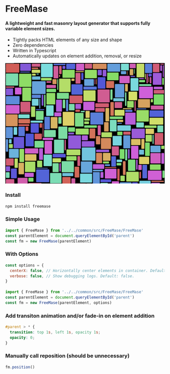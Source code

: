 # FreeMase

#### A lightweight and fast masonry layout generator that supports fully variable element sizes.

- Tightly packs HTML elements of any size and shape
- Zero dependencies
- Written in Typescript
- Automatically updates on element addition, removal, or resize

![Example](https://raw.githubusercontent.com/midblue/FreeMase/main/1.png)

### Install

```bash
npm install freemase
```

### Simple Usage

```js
import { FreeMase } from '../../common/src/FreeMase/FreeMase'
const parentElement = document.queryElementById('parent')
const fm = new FreeMase(parentElement)
```

### With Options

```js
const options = {
  centerX: false, // Horizontally center elements in container. Default: false.
  verbose: false, // Show debugging logs. Default: false.
}

import { FreeMase } from '../../common/src/FreeMase/FreeMase'
const parentElement = document.queryElementById('parent')
const fm = new FreeMase(parentElement, options)
```

### Add transiton animation and/or fade-in on element addition

```css
#parent > * {
  transition: top 1s, left 1s, opacity 1s;
  opacity: 0;
}
```

### Manually call reposition (should be unnecessary)

```js
fm.position()
```
